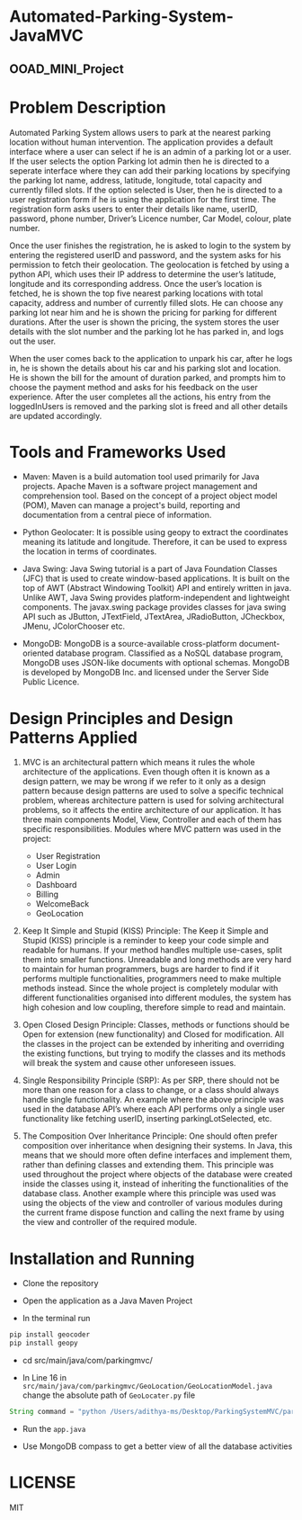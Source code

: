 # Automated-Parking-System-JavaMVC

##  OOAD_MINI_Project


# Problem Description

Automated Parking System allows users to park at the nearest parking location without human intervention. The application provides a default interface where a user can select if he is an admin of a parking lot or a user. If the user selects the option Parking lot admin then he is directed to a seperate interface where they can add their parking locations by specifying the parking lot name, address, latitude, longitude, total capacity and currently filled slots. If the option selected is User, then he is directed to a user registration form if he is using the application for the first time. The registration form asks users to enter their details like name, userID, password, phone number, Driver’s Licence number, Car Model, colour, plate number.

Once the user finishes the registration, he is asked to login to the system by entering the registered userID and password, and the system asks for his permission to fetch their geolocation. The geolocation is fetched by using a python API, which uses their IP address to determine the user’s latitude, longitude and its corresponding address. Once the user’s location is fetched, he is shown the top five nearest parking locations with total capacity, address and number of currently filled slots. He can choose any parking lot near him and he is shown the pricing for parking for different durations. After the user is shown the pricing, the system stores the user details with the slot number and the parking lot he has parked in, and logs out the user.

When the user comes back to the application to unpark his car, after he logs in, he is shown the details about his car and his parking slot and location. He is shown the bill for the amount of duration parked, and prompts him to choose the payment method and asks for his feedback on the user experience. After the user completes all the actions, his entry from the loggedInUsers is removed and the parking slot is freed and all other details are updated accordingly.

# Tools and Frameworks Used

- Maven: Maven is a build automation tool used primarily for Java projects. Apache Maven is a software project management and comprehension tool. Based on the concept of a project object model (POM), Maven can manage a project's build, reporting and documentation from a central piece of information.

- Python Geolocater: It is possible using geopy to extract the coordinates meaning its latitude and longitude. Therefore, it can be used to express the location in terms of coordinates.

- Java Swing: Java Swing tutorial is a part of Java Foundation Classes (JFC) that is used to create window-based applications. It is built on the top of AWT (Abstract Windowing Toolkit) API and entirely written in java. Unlike AWT, Java Swing provides platform-independent and lightweight components. The javax.swing package provides classes for java swing API such as JButton, JTextField, JTextArea, JRadioButton, JCheckbox, JMenu, JColorChooser etc.

- MongoDB: MongoDB is a source-available cross-platform document-oriented database program. Classified as a NoSQL database program, MongoDB uses JSON-like documents with optional schemas. MongoDB is developed by MongoDB Inc. and licensed under the Server Side Public Licence.

# Design Principles and Design Patterns Applied

1. MVC is an architectural pattern which means it rules the whole architecture of the applications. Even though often it is known as a design pattern, we may be wrong if we refer to it only as a design pattern because design patterns are used to solve a specific technical problem, whereas architecture pattern is used for solving architectural problems, so it affects the entire architecture of our application. It has three main components Model, View, Controller and each of them has specific responsibilities. Modules where MVC pattern was used in the project:
    - User Registration
    - User Login
    - Admin
    - Dashboard
    - Billing
    - WelcomeBack
    - GeoLocation

2. Keep It Simple and Stupid (KISS) Principle: The Keep it Simple and Stupid (KISS) principle is a reminder to keep your code simple and readable for humans. If your method handles multiple use-cases, split them into smaller functions. Unreadable and long methods are very hard to maintain for human programmers, bugs are harder to find if it performs multiple functionalities, programmers need to make multiple methods instead. Since the whole project is completely modular with different functionalities organised into different modules, the system has high cohesion and low coupling, therefore simple to read and maintain.

3. Open Closed Design Principle: Classes, methods or functions should be Open for extension (new functionality) and Closed for modification. All the classes in the project can be extended by inheriting and overriding the existing functions, but trying to modify the classes and its methods will break the system and cause other unforeseen issues.

4. Single Responsibility Principle (SRP): As per SRP, there should not be more than one reason for a class to change, or a class should always handle single functionality. An example where the above principle was used in the database API’s where each API performs only a single user functionality like fetching userID, inserting parkingLotSelected, etc.

5. The Composition Over Inheritance Principle: One should often prefer composition over inheritance when designing their systems. In Java, this means that we should more often define interfaces and implement them, rather than defining classes and extending them. This principle was used throughout the project where objects of the database were created inside the classes using it, instead of inheriting the functionalities of the database class. Another example where this principle was used was using the objects of the view and controller of various modules during the current frame dispose function and calling the next frame by using the view and controller of the required module.

# Installation and Running

- Clone the repository

- Open the application as a Java Maven Project

- In the terminal run

```python
pip install geocoder
pip install geopy
```

- cd src/main/java/com/parkingmvc/

- In Line 16 in `src/main/java/com/parkingmvc/GeoLocation/GeoLocationModel.java` change the absolute path of `GeoLocater.py` file

```java
String command = "python /Users/adithya-ms/Desktop/ParkingSystemMVC/parkingsystemmvc/src/main/java/com/parkingmvc/GeoLocation/GeoLocater.py";
```

- Run the `app.java`

- Use MongoDB compass to get a better view of all the database activities

# LICENSE
MIT



